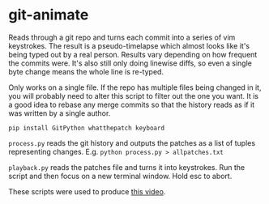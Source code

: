 # git-animate

Reads through a git repo and turns each commit into a series of vim keystrokes. The result is a pseudo-timelapse which almost looks like it's being typed out by a real person. Results vary depending on how frequent the commits were. It's also still only doing linewise diffs, so even a single byte change means the whole line is re-typed.

Only works on a single file. If the repo has multiple files being changed in it, you will probably need to alter this script to filter out the one you want. It is a good idea to rebase any merge commits so that the history reads as if it was written by a single author.

`pip install GitPython whatthepatch keyboard`

`process.py` reads the git history and outputs the patches as a list of tuples representing changes. E.g. `python process.py > allpatches.txt` 

`playback.py` reads the patches file and turns it into keystrokes. Run the script and then focus on a new terminal window. Hold esc to abort.

These scripts were used to produce [this video](https://www.youtube.com/watch?v=i08S5qolgvc).
